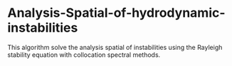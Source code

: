 # Analysis-Spatial-of-hydrodynamic-instabilities
This algorithm solve the analysis spatial of instabilities using the Rayleigh stability equation  with  collocation spectral methods.
